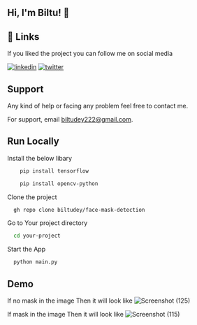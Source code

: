
## Hi, I'm Biltu! 👋



## 🔗 Links

If you liked the project you can follow me on social media

[![linkedin](https://img.shields.io/badge/linkedin-0A66C2?style=for-the-badge&logo=linkedin&logoColor=white)](https://www.linkedin.com/in/BiltuDey/)
[![twitter](https://img.shields.io/badge/twitter-1DA1F2?style=for-the-badge&logo=twitter&logoColor=white)](https://twitter.com/CallmeBiltu)



## Support
Any kind of help or facing any problem feel free to contact me.

For support, email biltudey222@gmail.com.


## Run Locally

Install the below libary

```bash
    pip install tensorflow

```
```bash
    pip install opencv-python

```

Clone the project

```bash
  gh repo clone biltudey/face-mask-detection
```

Go to Your  project directory

```bash
  cd your-project
```

Start the App

```bash
  python main.py
```


## Demo
If no mask in the image Then it will look like
![Screenshot (125)](https://user-images.githubusercontent.com/94779899/206888481-e334da26-e5fb-4a74-ac32-b83d28a291ba.png)

If mask in the image Then it will look like
![Screenshot (115)](https://user-images.githubusercontent.com/94779899/206888496-2b6c8fe8-1e85-4d0e-9314-18fb0248afc1.png)



